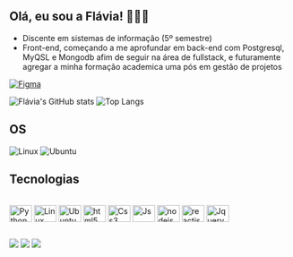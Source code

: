 ## Olá, eu sou a Flávia! 🙋🏼‍♀️
- Discente em sistemas de informação (5º semestre)
- Front-end, começando a me aprofundar em back-end com Postgresql, MyQSL e Mongodb afim de seguir na área de fullstack, e futuramente agregar a minha formação academica uma pós em gestão de projetos

[![Figma](https://img.shields.io/badge/Figma-F24E1E?style=for-the-badge&logo=figma&logoColor=white)](https://www.figma.com/files/team/1253156421759811366)


![Flávia's GitHub stats](https://github-readme-stats.vercel.app/api?username=Flavia&show_icons=true&theme=tokyonight)
![Top Langs](https://github-readme-stats.vercel.app/api/top-langs/?username=flaviacristina&layout=compact&theme=tokyonight)


## OS
![Linux](https://img.shields.io/badge/Linux-FCC624?style=for-the-badge&logo=linux&logoColor=black)
![Ubuntu](https://img.shields.io/badge/Ubuntu-E95420?style=for-the-badge&logo=ubuntu&logoColor=white)

## Tecnologias 

<div style="display: inline_block"><br/>
    <img align="center" alt="Python" height="30" width="40" src="https://cdn.jsdelivr.net/gh/devicons/devicon/icons/python/python-original.svg"/>      
    <img align="center" alt="Linux" height="30" width="40" src="https://cdn.jsdelivr.net/gh/devicons/devicon/icons/linux/linux-original.svg" />   
    <img align="center" alt="Ubuntu" height="30" width="40" src="https://cdn.jsdelivr.net/gh/devicons/devicon/icons/ubuntu/ubuntu-plain.svg" />  
    <img align="center" alt="html5" height="30" width="40" src="https://cdn.jsdelivr.net/gh/devicons/devicon/icons/html5/html5-plain-wordmark.svg"/>
    <img align="center" alt="Css3" height="30" width="40" src="https://cdn.jsdelivr.net/gh/devicons/devicon/icons/css3/css3-plain-wordmark.svg" />
    <img align="center" alt="Js" height="30" width="40" src="https://cdn.jsdelivr.net/gh/devicons/devicon/icons/javascript/javascript-original.svg" />
    <img align="center" alt="nodejs" height="30" width="40" src="https://cdn.jsdelivr.net/gh/devicons/devicon/icons/nodejs/nodejs-original.svg" />
    <img align="center" alt="reactjs" height="30" width="40" src="https://cdn.jsdelivr.net/gh/devicons/devicon/icons/react/react-original.svg" />
    <img align="center" alt="Jquery" height="30" width="40" src="https://cdn.jsdelivr.net/gh/devicons/devicon/icons/jquery/jquery-original.svg" />       
</div>

  ##
 
<div>   
    <a href = "mailto:flavia.cristinagpassos@gmail.com"><img src="https://img.shields.io/badge/-Gmail-%23333?style=for-the-badge&logo=gmail&logoColor=white" target="_blank"></a>
    <a href="https://www.linkedin.com/in/flávia-cristina-7033851a6" target="_blank"><img src="https://img.shields.io/badge/-LinkedIn-%230077B5?style=for-the-badge&logo=linkedin&logoColor=white" target="_blank"></a> 
    <a href="https://discord.gg/_tinoca#6993" target="_blank"><img src="https://img.shields.io/badge/Discord-7289DA?style=for-the-badge&logo=discord&logoColor=white" target="_blank"></a> 
</div>

